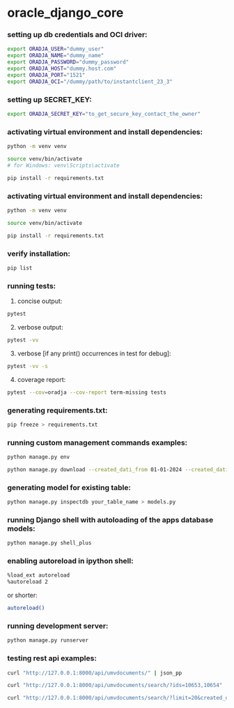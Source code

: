 # oracle_django_core

### setting up db credentials and OCI driver:

```bash
export ORADJA_USER="dummy_user"
export ORADJA_NAME="dummy_name"
export ORADJA_PASSWORD="dummy_password"
export ORADJA_HOST="dummy.host.com"
export ORADJA_PORT="1521"
export ORADJA_OCI="/dummy/path/to/instantclient_23_3"
```

### setting up SECRET_KEY:

```bash
export ORADJA_SECRET_KEY="to_get_secure_key_contact_the_owner"
```

### activating virtual environment and install dependencies:

```bash
python -m venv venv
```

```bash
source venv/bin/activate
# for Windows: venv\Scripts\activate 
```

```bash
pip install -r requirements.txt
```

### activating virtual environment and install dependencies:

```bash
python -m venv venv
```

```bash
source venv/bin/activate
```

```bash
pip install -r requirements.txt
```

### verify installation:

```bash
pip list
```

### running tests:

1. concise output:

```bash
pytest
```

2. verbose output:

```bash
pytest -vv
```

3. verbose [if any print() occurrences in test for debug]:

```bash
pytest -vv -s
```

4. coverage report:

```bash
pytest --cov=oradja --cov-report term-missing tests
```

### generating requirements.txt:

```bash
pip freeze > requirements.txt 
```

### running custom management commands examples:

```bash
python manage.py env
```

```bash
python manage.py download --created_dati_from 01-01-2024 --created_dati_to 31-12-2024 --file_types pdf png jpg --limit 10
```

### generating model for existing table:

```bash
python manage.py inspectdb your_table_name > models.py
```

### running Django shell with autoloading of the apps database models:

```bash
python manage.py shell_plus
```

### enabling autoreload in ipython shell:

```bash
%load_ext autoreload
%autoreload 2
```

or shorter:

```bash
autoreload()
```

### running development server:

```bash
python manage.py runserver
```

### testing rest api examples:

```bash
curl "http://127.0.0.1:8000/api/umvdocuments/" | json_pp
```

```bash
curl "http://127.0.0.1:8000/api/umvdocuments/search/?ids=10653,10654" | json_pp
```

```bash
curl "http://127.0.0.1:8000/api/umvdocuments/search/?limit=20&created_dati_from=01-01-2023&created_dati_to=01-12-2024&file_types=pdf,png,jpg" | json_p
```
